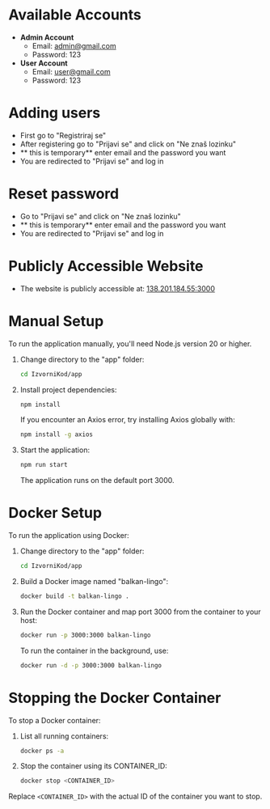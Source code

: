 # Available Accounts
- **Admin Account**
  - Email: admin@gmail.com
  - Password: 123
- **User Account**
  - Email: user@gmail.com
  - Password: 123

# Adding users
- First go to "Registriraj se"
- After registering go to "Prijavi se" and click on "Ne znaš lozinku"
- ** this is temporary** enter email and the password you want
- You are redirected to "Prijavi se" and log in

# Reset password
- Go to "Prijavi se" and click on "Ne znaš lozinku"
- ** this is temporary** enter email and the password you want
- You are redirected to "Prijavi se" and log in

# Publicly Accessible Website
- The website is publicly accessible at: [138.201.184.55:3000](http://138.201.184.55:3000)

# Manual Setup
To run the application manually, you'll need Node.js version 20 or higher.

1. Change directory to the "app" folder:
    ```bash
    cd IzvorniKod/app
    ```

2. Install project dependencies:
    ```bash
    npm install
    ```
    If you encounter an Axios error, try installing Axios globally with:
    ```bash
    npm install -g axios
    ```

3. Start the application:
    ```bash
    npm run start
    ```
    The application runs on the default port 3000.

# Docker Setup
To run the application using Docker:

1. Change directory to the "app" folder:
    ```bash
    cd IzvorniKod/app
    ```

2. Build a Docker image named "balkan-lingo":
    ```bash
    docker build -t balkan-lingo .
    ```

3. Run the Docker container and map port 3000 from the container to your host:
    ```bash
    docker run -p 3000:3000 balkan-lingo
    ```
    To run the container in the background, use:
    ```bash
    docker run -d -p 3000:3000 balkan-lingo
    ```

# Stopping the Docker Container
To stop a Docker container:

1. List all running containers:
    ```bash
    docker ps -a
    ```

2. Stop the container using its CONTAINER_ID:
    ```bash
    docker stop <CONTAINER_ID>
    ```

Replace `<CONTAINER_ID>` with the actual ID of the container you want to stop.
